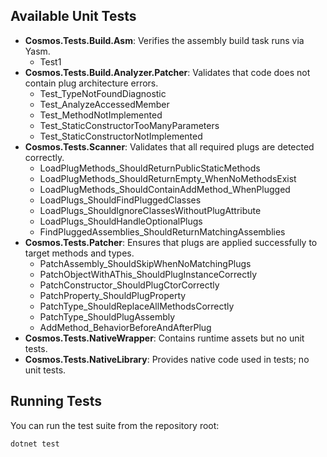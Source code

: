 ## Available Unit Tests
- **Cosmos.Tests.Build.Asm**:
  Verifies the assembly build task runs via Yasm.
    - Test1
- **Cosmos.Tests.Build.Analyzer.Patcher**:
  Validates that code does not contain plug architecture errors.
    - Test_TypeNotFoundDiagnostic
    - Test_AnalyzeAccessedMember
    - Test_MethodNotImplemented
    - Test_StaticConstructorTooManyParameters
    - Test_StaticConstructorNotImplemented
- **Cosmos.Tests.Scanner**:
  Validates that all required plugs are detected correctly.
    - LoadPlugMethods_ShouldReturnPublicStaticMethods
    - LoadPlugMethods_ShouldReturnEmpty_WhenNoMethodsExist
    - LoadPlugMethods_ShouldContainAddMethod_WhenPlugged
    - LoadPlugs_ShouldFindPluggedClasses
    - LoadPlugs_ShouldIgnoreClassesWithoutPlugAttribute
    - LoadPlugs_ShouldHandleOptionalPlugs
    - FindPluggedAssemblies_ShouldReturnMatchingAssemblies
- **Cosmos.Tests.Patcher**:
  Ensures that plugs are applied successfully to target methods and types.
    - PatchAssembly_ShouldSkipWhenNoMatchingPlugs
    - PatchObjectWithAThis_ShouldPlugInstanceCorrectly
    - PatchConstructor_ShouldPlugCtorCorrectly
    - PatchProperty_ShouldPlugProperty
    - PatchType_ShouldReplaceAllMethodsCorrectly
    - PatchType_ShouldPlugAssembly
    - AddMethod_BehaviorBeforeAndAfterPlug
- **Cosmos.Tests.NativeWrapper**:
  Contains runtime assets but no unit tests.
- **Cosmos.Tests.NativeLibrary**:
  Provides native code used in tests; no unit tests.

## Running Tests
You can run the test suite from the repository root:

```
dotnet test
```
